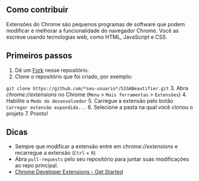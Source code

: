 ## Como contribuir
Extensões do Chrome são pequenos programas de software que podem modificar e melhorar a funcionalidade do navegador Chrome. Você as escreve usando tecnologias web, como HTML, JavaScript e CSS.
## Primeiros passos
1. Dê um [Fork](https://github.com/pedro-valentim/SIGABeautifier/fork) nesse repositório.
2. Clone o repositório que foi criado, por exemplo:

  `git clone https://github.com/*seu-usuario*/SIGABeautifier.git`
3. Abra *chrome://extensions* no Chrome (`Menu` > `Mais ferramentas` > `Extensões`)
4. Habilite o `Modo do desenvolvedor`
5. Carregue a extensão pelo botão `Carregar extensão expandida...`
6. Selecione a pasta na qual você clonou o projeto
7. Pronto!

## Dicas
- Sempre que modificar a extensão entre em *chrome://extensions* e recarregue a extensão (`Ctrl` + `R`)
- Abra `pull-requests` pelo seu repositório para juntar suas modificações ao repo principal.
- [Chrome Developer Extensions - Get Started](https://developer.chrome.com/extensions/getstarted)
